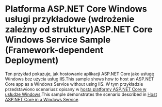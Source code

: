 # <a name="aspnet-core-windows-service-sample-framework-dependent-deployment"></a><span data-ttu-id="38b45-101">Platforma ASP.NET Core Windows usługi przykładowe (wdrożenie zależny od struktury)</span><span class="sxs-lookup"><span data-stu-id="38b45-101">ASP.NET Core Windows Service Sample (Framework-dependent Deployment)</span></span>

<span data-ttu-id="38b45-102">Ten przykład pokazuje, jak hostowanie aplikacji ASP.NET Core jako usługę Windows bez użycia usług IIS.</span><span class="sxs-lookup"><span data-stu-id="38b45-102">This sample shows how to host an ASP.NET Core app as a Windows Service without using IIS.</span></span> <span data-ttu-id="38b45-103">W tym przykładzie przedstawiono scenariusz opisany w [hosta platformy ASP.NET Core w usłudze Windows](https://docs.microsoft.com/aspnet/core/host-and-deploy/windows-service).</span><span class="sxs-lookup"><span data-stu-id="38b45-103">This sample demonstrates the scenario described in [Host ASP.NET Core in a Windows Service](https://docs.microsoft.com/aspnet/core/host-and-deploy/windows-service).</span></span>
